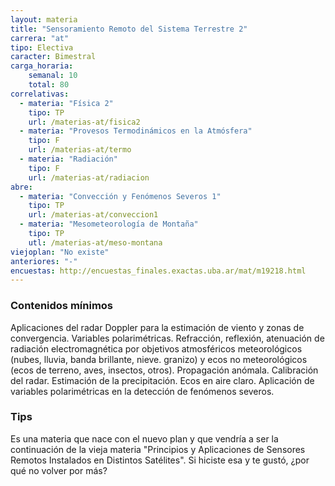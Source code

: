```yaml
---
layout: materia
title: "Sensoramiento Remoto del Sistema Terrestre 2"
carrera: "at"
tipo: Electiva
caracter: Bimestral
carga_horaria: 
    semanal: 10
    total: 80
correlativas:
  - materia: "Física 2"
    tipo: TP
    url: /materias-at/fisica2
  - materia: "Provesos Termodinámicos en la Atmósfera"
    tipo: F
    url: /materias-at/termo
  - materia: "Radiación"
    tipo: F
    url: /materias-at/radiacion
abre:
  - materia: "Convección y Fenómenos Severos 1"
    tipo: TP
    url: /materias-at/conveccion1
  - materia: "Mesometeorología de Montaña"
    tipo: TP
    utl: /materias-at/meso-montana
viejoplan: "No existe"
anteriores: "-"
encuestas: http://encuestas_finales.exactas.uba.ar/mat/m19218.html
---
```


### Contenidos mínimos
Aplicaciones del radar Doppler para la estimación de viento y zonas de convergencia. Variables polarimétricas. Refracción, reflexión, atenuación de radiación electromagnética por objetivos atmosféricos meteorológicos (nubes, lluvia, banda brillante, nieve. granizo) y ecos no meteorológicos (ecos de terreno, aves, insectos, otros). Propagación anómala. Calibración del radar. Estimación de la precipitación. Ecos en aire claro. Aplicación de variables polarimétricas en la detección de fenómenos severos.

### Tips
Es una materia que nace con el nuevo plan y que vendría a ser la continuación de la vieja materia "Principios y Aplicaciones de Sensores Remotos Instalados en Distintos Satélites". Si hiciste esa y te gustó, ¿por qué no volver por más?
